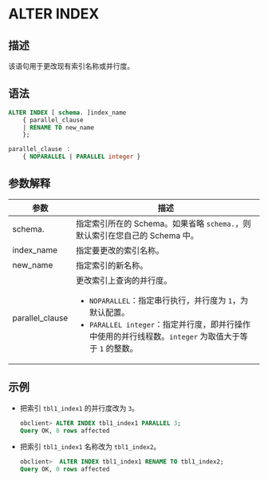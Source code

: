 # ALTER INDEX

## 描述

该语句用于更改现有索引名称或并行度。

## 语法

```sql
ALTER INDEX [ schema. ]index_name
    { parallel_clause
    | RENAME TO new_name
    };

parallel_clause ：
    { NOPARALLEL | PARALLEL integer }
```

## 参数解释

|       参数        |                                                                                                               描述                                                                                                                |
|-----------------|---------------------------------------------------------------------------------------------------------------------------------------------------------------------------------------------------------------------------------|
| schema.         | 指定索引所在的 Schema。如果省略 `schema.`，则默认索引在您自己的 Schema 中。                                                                                                                                                                              |
| index_name      | 指定要更改的索引名称。                                                                                                                                                                                                                     |
| new_name        | 指定索引的新名称。                                                                                                                                                                                                                       |
| parallel_clause | 更改索引上查询的并行度。 <ul><li> `NOPARALLEL`：指定串行执行，并行度为 `1`，为默认配置。   </li><li> `PARALLEL integer`：指定并行度，即并行操作中使用的并行线程数。`integer` 为取值大于等于 `1` 的整数。</li></ul>    |

## 示例

* 把索引 `tbl1_index1` 的并行度改为 `3`。

  ```sql
  obclient> ALTER INDEX tbl1_index1 PARALLEL 3;
  Query OK, 0 rows affected
  ```

* 把索引 `tbl1_index1` 名称改为 `tbl1_index2`。

  ```sql
  obclient>  ALTER INDEX tbl1_index1 RENAME TO tbl1_index2;
  Query OK, 0 rows affected
  ```
